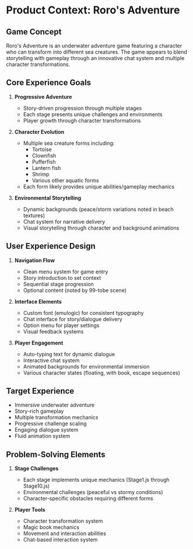 # Product Context: Roro's Adventure

## Game Concept
Roro's Adventure is an underwater adventure game featuring a character who can transform into different sea creatures. The game appears to blend storytelling with gameplay through an innovative chat system and multiple character transformations.

## Core Experience Goals
1. **Progressive Adventure**
   - Story-driven progression through multiple stages
   - Each stage presents unique challenges and environments
   - Player growth through character transformations

2. **Character Evolution**
   - Multiple sea creature forms including:
     - Tortoise
     - Clownfish
     - Pufferfish
     - Lantern fish
     - Shrimp
     - Various other aquatic forms
   - Each form likely provides unique abilities/gameplay mechanics

3. **Environmental Storytelling**
   - Dynamic backgrounds (peace/storm variations noted in beach textures)
   - Chat system for narrative delivery
   - Visual storytelling through character and background animations

## User Experience Design
1. **Navigation Flow**
   - Clean menu system for game entry
   - Story introduction to set context
   - Sequential stage progression
   - Optional content (noted by 99-tobe scene)

2. **Interface Elements**
   - Custom font (emulogic) for consistent typography
   - Chat interface for story/dialogue delivery
   - Option menu for player settings
   - Visual feedback systems

3. **Player Engagement**
   - Auto-typing text for dynamic dialogue
   - Interactive chat system
   - Animated backgrounds for environmental immersion
   - Various character states (floating, with book, escape sequences)

## Target Experience
- Immersive underwater adventure
- Story-rich gameplay
- Multiple transformation mechanics
- Progressive challenge scaling
- Engaging dialogue system
- Fluid animation system

## Problem-Solving Elements
1. **Stage Challenges**
   - Each stage implements unique mechanics (Stage1.js through Stage10.js)
   - Environmental challenges (peaceful vs stormy conditions)
   - Character-specific obstacles requiring different forms

2. **Player Tools**
   - Character transformation system
   - Magic book mechanics
   - Movement and interaction abilities
   - Chat-based interaction system
